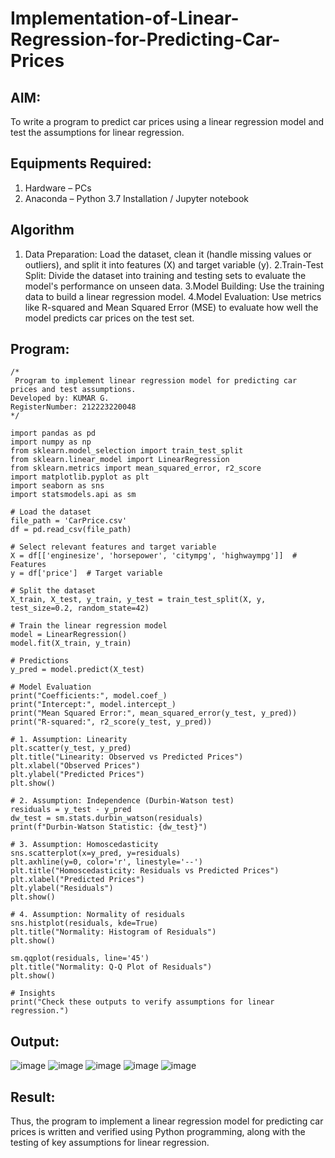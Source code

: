 # Implementation-of-Linear-Regression-for-Predicting-Car-Prices
## AIM:
To write a program to predict car prices using a linear regression model and test the assumptions for linear regression.

## Equipments Required:
1. Hardware – PCs
2. Anaconda – Python 3.7 Installation / Jupyter notebook

## Algorithm
1. Data Preparation:
 Load the dataset, clean it (handle missing values or outliers), and split it into features (X) and target variable (y).
2.Train-Test Split:
 Divide the dataset into training and testing sets to evaluate the model's performance on unseen data.
3.Model Building:
 Use the training data to build a linear regression model.
4.Model Evaluation:
 Use metrics like R-squared and Mean Squared Error (MSE) to evaluate how well the model predicts car prices on the test set.


## Program:
```
/*
 Program to implement linear regression model for predicting car prices and test assumptions.
Developed by: KUMAR G. 
RegisterNumber: 212223220048
*/

import pandas as pd
import numpy as np
from sklearn.model_selection import train_test_split
from sklearn.linear_model import LinearRegression
from sklearn.metrics import mean_squared_error, r2_score
import matplotlib.pyplot as plt
import seaborn as sns
import statsmodels.api as sm

# Load the dataset
file_path = 'CarPrice.csv'
df = pd.read_csv(file_path)

# Select relevant features and target variable
X = df[['enginesize', 'horsepower', 'citympg', 'highwaympg']]  # Features
y = df['price']  # Target variable

# Split the dataset
X_train, X_test, y_train, y_test = train_test_split(X, y, test_size=0.2, random_state=42)

# Train the linear regression model
model = LinearRegression()
model.fit(X_train, y_train)

# Predictions
y_pred = model.predict(X_test)

# Model Evaluation
print("Coefficients:", model.coef_)
print("Intercept:", model.intercept_)
print("Mean Squared Error:", mean_squared_error(y_test, y_pred))
print("R-squared:", r2_score(y_test, y_pred))

# 1. Assumption: Linearity
plt.scatter(y_test, y_pred)
plt.title("Linearity: Observed vs Predicted Prices")
plt.xlabel("Observed Prices")
plt.ylabel("Predicted Prices")
plt.show()

# 2. Assumption: Independence (Durbin-Watson test)
residuals = y_test - y_pred
dw_test = sm.stats.durbin_watson(residuals)
print(f"Durbin-Watson Statistic: {dw_test}")

# 3. Assumption: Homoscedasticity
sns.scatterplot(x=y_pred, y=residuals)
plt.axhline(y=0, color='r', linestyle='--')
plt.title("Homoscedasticity: Residuals vs Predicted Prices")
plt.xlabel("Predicted Prices")
plt.ylabel("Residuals")
plt.show()

# 4. Assumption: Normality of residuals
sns.histplot(residuals, kde=True)
plt.title("Normality: Histogram of Residuals")
plt.show()

sm.qqplot(residuals, line='45')
plt.title("Normality: Q-Q Plot of Residuals")
plt.show()

# Insights
print("Check these outputs to verify assumptions for linear regression.")
```

## Output:
![image](https://github.com/user-attachments/assets/81a9963a-8d9a-46cc-b68c-1b7a81856c1c)
![image](https://github.com/user-attachments/assets/278f372d-35bb-4553-a4ca-b819282c9e55)
![image](https://github.com/user-attachments/assets/8fe89a94-f4af-4f84-917b-a983542df24e)
![image](https://github.com/user-attachments/assets/277a8aac-d764-49e2-ac72-5160e23337c6)
![image](https://github.com/user-attachments/assets/62257f5d-63e5-45dc-8ac0-8a8ab177e410)






## Result:
Thus, the program to implement a linear regression model for predicting car prices is written and verified using Python programming, along with the testing of key assumptions for linear regression.

